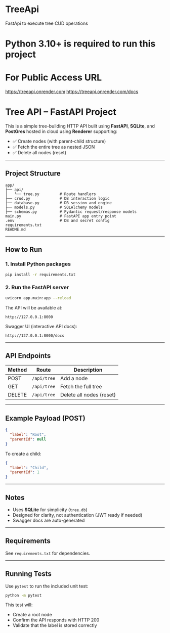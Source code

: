# TreeApi
FastApi to execute tree CUD operations
# Python 3.10+ is required to run this project

# For Public Access URL
https://treeapi.onrender.com
https://treeapi.onrender.com/docs

# Tree API – FastAPI Project

This is a simple tree-building HTTP API built using **FastAPI**, **SQLite**, and **PostGres** hosted in cloud using **Renderer** supporting:

- ✅ Create nodes (with parent-child structure)
- ✅ Fetch the entire tree as nested JSON
- ✅ Delete all nodes (reset)

---

## Project Structure

```
app/
├── api/
│   └── tree.py         # Route handlers
├── crud.py             # DB interaction logic
├── database.py         # DB session and engine
├── models.py           # SQLAlchemy models
├── schemas.py          # Pydantic request/response models
main.py                 # FastAPI app entry point
.env                    # DB and secret config
requirements.txt
README.md
```

---

## How to Run

### 1. Install Python packages

```bash
pip install -r requirements.txt
```

### 2. Run the FastAPI server

```bash
uvicorn app.main:app --reload
```

The API will be available at:

```
http://127.0.0.1:8000
```

Swagger UI (interactive API docs):

```
http://127.0.0.1:8000/docs
```

---

## API Endpoints

| Method | Route        | Description                  |
|--------|--------------|------------------------------|
| POST   | `/api/tree`  | Add a node                   |
| GET    | `/api/tree`  | Fetch the full tree          |
| DELETE | `/api/tree`  | Delete all nodes (reset)     |

---

## Example Payload (POST)

```json
{
  "label": "Root",
  "parentId": null
}
```

To create a child:

```json
{
  "label": "Child",
  "parentId": 1
}
```

---

## Notes

- Uses **SQLite** for simplicity (`tree.db`)
- Designed for clarity, not authentication (JWT ready if needed)
- Swagger docs are auto-generated

---

## Requirements

See `requirements.txt` for dependencies.

---

## Running Tests

Use `pytest` to run the included unit test:

```bash
python -m pytest
```

This test will:
- Create a root node
- Confirm the API responds with HTTP 200
- Validate that the label is stored correctly
